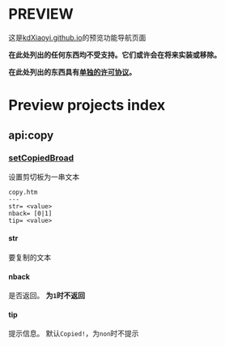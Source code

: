 # PREVIEW
这是[kdXiaoyi.github.io](/index.htm)的预览功能导航页面

**在此处列出的任何东西均不受支持。它们或许会在将来实装或移除。**

**在此处列出的东西具有[单独的许可协议](https://kdx233.github.io/preview/license_preview)。**

# Preview projects index
## api:copy
### [setCopiedBroad](./api/copy.htm)
设置剪切板为一串文本
```
copy.htm
---
str= <value>
nback= [0|1]
tip= <value>
```
#### str
要复制的文本
#### nback
是否返回。
**为`1`时不返回**
#### tip
提示信息。
默认`Copied!`，为`non`时不提示